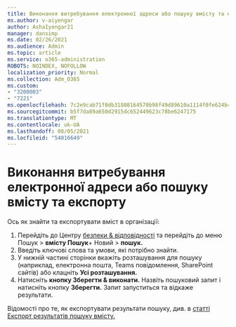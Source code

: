 ```yaml
---
title: Виконання витребування електронної адреси або пошуку вмісту та експорту
ms.author: v-aiyengar
author: AshaIyengar21
manager: dansimp
ms.date: 02/26/2021
ms.audience: Admin
ms.topic: article
ms.service: o365-administration
ROBOTS: NOINDEX, NOFOLLOW
localization_priority: Normal
ms.collection: Adm_O365
ms.custom:
- "3200003"
- "7221"
ms.openlocfilehash: 7c2e9cab71f8db31808164570b98f49d89610a1114f0fe624b4e6295c2b5d86d
ms.sourcegitcommit: b5f7da89a650d2915dc652449623c78be6247175
ms.translationtype: MT
ms.contentlocale: uk-UA
ms.lasthandoff: 08/05/2021
ms.locfileid: "54016649"
---
```

# <a name="perform-an-ediscoverycontent-search-and-export"></a>Виконання витребування електронної адреси або пошуку вмісту та експорту

Ось як знайти та експортувати вміст в організації:

1. Перейдіть до Центру [безпеки & відповідності](https://go.microsoft.com/fwlink/?linkid=2086958) та перейдіть до меню Пошук  >  **вмісту Пошук**+ Новий  >  **пошук.**
1. Введіть ключові слова та умови, які потрібно знайти.
1. У нижній частині сторінки вкажіть розташування для пошуку (наприклад, електронна пошта, Teams повідомлення, SharePoint сайтів) або клацніть **Усі розташування.**
1. Натисніть **кнопку Зберегти & виконати.** Назвіть пошуковий запит і натисніть кнопку **Зберегти.** Запит запуститься та відкаже результати.

Відомості про те, як експортувати результати пошуку, див. в [статті Експорт результатів пошуку вмісту.](https://go.microsoft.com/fwlink/?linkid=2102118)

